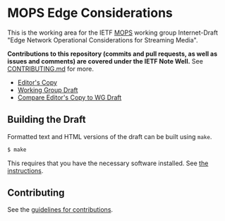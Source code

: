 # MOPS Edge Considerations

This is the working area for the IETF [MOPS](https://datatracker.ietf.org/group/mops/about/) working group Internet-Draft "Edge Network Operational Considerations for Streaming Media".

**Contributions to this repository (commits and pull requests, as well as issues and comments) are covered under the IETF Note Well.** See [CONTRIBUTING.md](CONTRIBUTING.md) for more.

 * [Editor's Copy](https://htmlpreview.github.io/?https://github.com/ietf-wg-mops/draft-ietf-mops-streaming-opcons/blob/master/draft-ietf-mops-streaming-opcons.html)
 * [Working Group Draft](https://tools.ietf.org/html/draft-ietf-mops-streaming-opcons)
 * [Compare Editor's Copy to WG Draft](https://tools.ietf.org/rfcdiff?url1=draft-ietf-mops-streaming-opcons&url2=https://raw.githubusercontent.com/ietf-wg-mops/draft-ietf-mops-streaming-opcons/gh-pages/master/draft-ietf-mops-streaming-opcons.txt)

## Building the Draft

Formatted text and HTML versions of the draft can be built using `make`.

```sh
$ make
```

This requires that you have the necessary software installed.  See
[the instructions](https://github.com/martinthomson/i-d-template/blob/master/doc/SETUP.md).


## Contributing

See the
[guidelines for contributions](https://github.com/GrumpyOldTroll/ietf-mops-drafts/blob/master/CONTRIBUTING.md).
